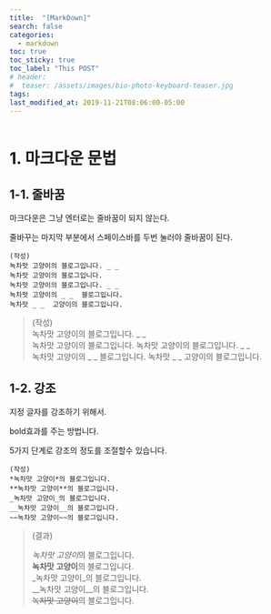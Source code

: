 ```yaml
---
title:  "[MarkDown]"
search: false
categories: 
  - markdown
toc: true
toc_sticky: true
toc_label: "This POST"
# header:
#  teaser: /assets/images/bio-photo-keyboard-teaser.jpg
tags:
last_modified_at: 2019-11-21T08:06:00-05:00
---
```


```

```

# 1. 마크다운 문법



## 1-1. 줄바꿈

마크다운은 그냥 엔터로는 줄바꿈이 되지 않는다.

줄바꾸는 마지막 부분에서 스페이스바를 두번 눌러야 줄바꿈이 된다.

```
(작성)  
녹차맛 고양이의 블로그입니다. _ _  
녹차맛 고양이의 블로그입니다.
녹차맛 고양이의 블로그입니다. _ _  
녹차맛 고양이의 _ _  블로그입니다.
녹차맛 _ _  고양이의 블로그입니다.
```

> (작성)  
> 녹차맛 고양이의 블로그입니다. _ _  
> 녹차맛 고양이의 블로그입니다.
> 녹차맛 고양이의 블로그입니다. _ _  
> 녹차맛 고양이의 _ _  블로그입니다.
> 녹차맛 _ _  고양이의 블로그입니다.



## 1-2. 강조

지정 글자를 강조하기 위해서. 

bold효과를 주는 방법니다.  

5가지 단계로 강조의 정도를 조절할수 있습니다.  

```
(작성)  
*녹차맛 고양이*의 블로그입니다.    
**녹차맛 고양이**의 블로그입니다.  
_녹차맛 고양이_의 블로그입니다.  
__녹차맛 고양이__의 블로그입니다.  
~~녹차맛 고양이~~의 블로그입니다. 
```

> (결과)  
>
> *녹차맛 고양이*의 블로그입니다.  
> **녹차맛 고양이**의 블로그입니다.  
> _녹차맛 고양이_의 블로그입니다.  
> __녹차맛 고양이__의 블로그입니다.  
> ~~녹차맛 고양이~~의 블로그입니다. 



```alias

```











